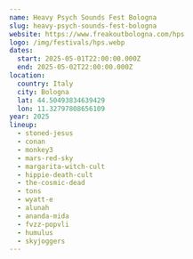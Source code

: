 ```yaml
---
name: Heavy Psych Sounds Fest Bologna
slug: heavy-psych-sounds-fest-bologna
website: https://www.freakoutbologna.com/hps
logo: /img/festivals/hps.webp
dates:
  start: 2025-05-01T22:00:00.000Z
  end: 2025-05-02T22:00:00.000Z
location:
  country: Italy
  city: Bologna
  lat: 44.50493834639429
  lon: 11.32797808656109
year: 2025
lineup:
  - stoned-jesus
  - conan
  - monkey3
  - mars-red-sky
  - margarita-witch-cult
  - hippie-death-cult
  - the-cosmic-dead
  - tons
  - wyatt-e
  - alunah
  - ananda-mida
  - fvzz-popvli
  - humulus
  - skyjoggers
---
```

